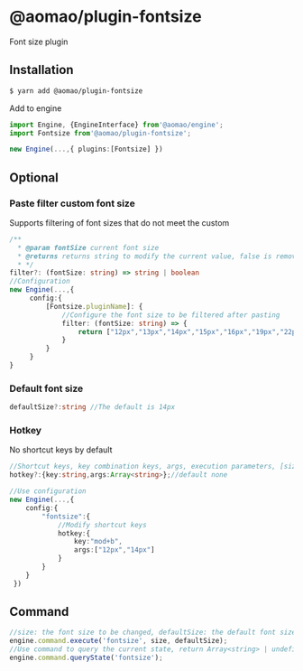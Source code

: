 # @aomao/plugin-fontsize

Font size plugin

## Installation

```bash
$ yarn add @aomao/plugin-fontsize
```

Add to engine

```ts
import Engine, {EngineInterface} from'@aomao/engine';
import Fontsize from'@aomao/plugin-fontsize';

new Engine(...,{ plugins:[Fontsize] })
```

## Optional

### Paste filter custom font size

Supports filtering of font sizes that do not meet the custom

```ts
/**
  * @param fontSize current font size
  * @returns returns string to modify the current value, false is removed, true is retained
  * */
filter?: (fontSize: string) => string | boolean
//Configuration
new Engine(...,{
     config:{
         [Fontsize.pluginName]: {
             //Configure the font size to be filtered after pasting
             filter: (fontSize: string) => {
                 return ["12px","13px","14px","15px","16px","19px","22px","24px","29px","32px","40px","48px"] .indexOf(fontSize)> -1
             }
         }
     }
}
```

### Default font size

```ts
defaultSize?:string //The default is 14px
```

### Hotkey

No shortcut keys by default

```ts
//Shortcut keys, key combination keys, args, execution parameters, [size,defaultSize?], size is required, defaultSize is optional
hotkey?:{key:string,args:Array<string>};//default none

//Use configuration
new Engine(...,{
    config:{
        "fontsize":{
            //Modify shortcut keys
            hotkey:{
                key:"mod+b",
                args:["12px","14px"]
            }
        }
    }
 })
```

## Command

```ts
//size: the font size to be changed, defaultSize: the default font size to be maintained, the foreground color modification is performed when the defaultSize is not passed in or the size is different from the defaultSize value
engine.command.execute('fontsize', size, defaultSize);
//Use command to query the current state, return Array<string> | undefined, the font size value collection where the cursor is currently located
engine.command.queryState('fontsize');
```
